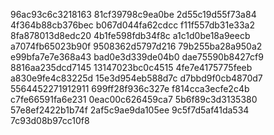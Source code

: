 96ac93c6c3218163
81cf39798c9ea0be
2d55c19d55f73a84
4f364b88cb376bec
b067d044fa62cdcc
f11f557db31e33a2
8fa878013d8edc20
4b1fe598fdb34f8c
a1c1d0be18a9eecb
a7074fb65023b90f
9508362d5797d216
79b255ba28a950a2
e99bfa7e7e368a43
bad0e3d339de04b0
dae75590b8427cf9
8816aa235dcd7145
13147023bc0c4515
4fe7e4175775feeb
a830e9fe4c83225d
15e3d954eb588d7c
d7bbd9f0cb4870d7
5564452271912911
699ff28f936c327e
f814cca3ecfe2c4b
c7fe66591fa6e231
0eac00c626459ca7
5b6f89c3d3135380
57e8ef2422b1b74f
2af5c9ae9da105ee
9c5f7d5af41da534
7c93d08b97cc10f8
